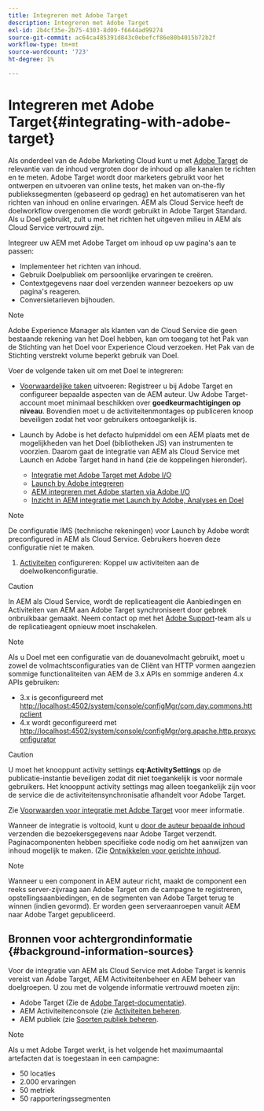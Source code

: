 ```yaml
---
title: Integreren met Adobe Target
description: Integreren met Adobe Target
exl-id: 2b4cf35e-2b75-4303-8d09-f6644ad99274
source-git-commit: ac64ca485391d843c0ebefcf86e80b4015b72b2f
workflow-type: tm+mt
source-wordcount: '723'
ht-degree: 1%

---
```


# Integreren met Adobe Target{#integrating-with-adobe-target}

Als onderdeel van de Adobe Marketing Cloud kunt u met [Adobe Target](http://www.adobe.com/solutions/testing-targeting/testandtarget.html) de relevantie van de inhoud vergroten door de inhoud op alle kanalen te richten en te meten. Adobe Target wordt door marketers gebruikt voor het ontwerpen en uitvoeren van online tests, het maken van on-the-fly publiekssegmenten (gebaseerd op gedrag) en het automatiseren van het richten van inhoud en online ervaringen. AEM als Cloud Service heeft de doelworkflow overgenomen die wordt gebruikt in Adobe Target Standard. Als u Doel gebruikt, zult u met het richten het uitgeven milieu in AEM als Cloud Service vertrouwd zijn.

Integreer uw AEM met Adobe Target om inhoud op uw pagina&#39;s aan te passen:

* Implementeer het richten van inhoud.
* Gebruik Doelpubliek om persoonlijke ervaringen te creëren.
* Contextgegevens naar doel verzenden wanneer bezoekers op uw pagina&#39;s reageren.
* Conversietarieven bijhouden.

>[!NOTE]
>
>Adobe Experience Manager als klanten van de Cloud Service die geen bestaande rekening van het Doel hebben, kan om toegang tot het Pak van de Stichting van het Doel voor Experience Cloud verzoeken.  Het Pak van de Stichting verstrekt volume beperkt gebruik van Doel.


Voer de volgende taken uit om met Doel te integreren:

* [Voorwaardelijke taken](https://experienceleague.adobe.com/docs/experience-manager-65/administering/integration/target-requirements.html) uitvoeren: Registreer u bij Adobe Target en configureer bepaalde aspecten van de AEM auteur. Uw Adobe Target-account moet minimaal beschikken over **goedkeurmachtigingen op niveau**. Bovendien moet u de activiteitenmontages op publiceren knoop beveiligen zodat het voor gebruikers ontoegankelijk is.

* Launch by Adobe is het defacto hulpmiddel om een AEM plaats met de mogelijkheden van het Doel (bibliotheken JS) van instrumenten te voorzien. Daarom gaat de integratie van AEM als Cloud Service met Launch en Adobe Target hand in hand (zie de koppelingen hieronder).

   * [Integratie met Adobe Target met Adobe I/O](https://experienceleague.adobe.com/docs/experience-manager-65/administering/integration/integration-ims-adobe-io.html)
   * [Launch by Adobe integreren](https://experienceleague.adobe.com/docs/experience-manager-learn/sites/integrations/adobe-launch-integration-tutorial-understand.html)
   * [AEM integreren met Adobe starten via Adobe I/O](https://helpx.adobe.com/experience-manager/using/aem_launch_adobeio_integration.html)
   * [Inzicht in AEM integratie met Launch by Adobe, Analyses en Doel](https://helpx.adobe.com/experience-manager/kt/integration/using/aem-launch-integration-tutorial-understand.html)

>[!NOTE]
>
>De configuratie IMS (technische rekeningen) voor Launch by Adobe wordt preconfigured in AEM als Cloud Service. Gebruikers hoeven deze configuratie niet te maken.

1. [Activiteiten](https://experienceleague.adobe.com/docs/experience-manager-65/authoring/personalization/activitylib.html) configureren: Koppel uw activiteiten aan de doelwolkenconfiguratie.

>[!CAUTION]
>
>In AEM als Cloud Service, wordt de replicatieagent die Aanbiedingen en Activiteiten van AEM aan Adobe Target synchroniseert door gebrek onbruikbaar gemaakt. Neem contact op met het [Adobe Support](https://helpx.adobe.com/contact/enterprise-support.ec.html#experience-manager)-team als u de replicatieagent opnieuw moet inschakelen.

>[!NOTE]
>
>Als u Doel met een configuratie van de douanevolmacht gebruikt, moet u zowel de volmachtsconfiguraties van de Cliënt van HTTP vormen aangezien sommige functionaliteiten van AEM de 3.x APIs en sommige anderen 4.x APIs gebruiken:
>
>* 3.x is geconfigureerd met [http://localhost:4502/system/console/configMgr/com.day.commons.httpclient](http://localhost:4502/system/console/configMgr/com.day.commons.httpclient)
>* 4.x wordt geconfigureerd met [http://localhost:4502/system/console/configMgr/org.apache.http.proxyconfigurator](http://localhost:4502/system/console/configMgr/org.apache.http.proxyconfigurator)

>



>[!CAUTION]
>
>U moet het knooppunt activity settings **cq:ActivitySettings** op de publicatie-instantie beveiligen zodat dit niet toegankelijk is voor normale gebruikers. Het knooppunt activity settings mag alleen toegankelijk zijn voor de service die de activiteitensynchronisatie afhandelt voor Adobe Target.
>
>Zie [Voorwaarden voor integratie met Adobe Target](https://experienceleague.adobe.com/docs/experience-manager-65/administering/integration/target-requirements.html#securing-the-activity-settings-node) voor meer informatie.

Wanneer de integratie is voltooid, kunt u [door de auteur bepaalde inhoud](https://experienceleague.adobe.com/docs/experience-manager-65/authoring/personalization/content-targeting-touch.html) verzenden die bezoekersgegevens naar Adobe Target verzendt. Paginacomponenten hebben specifieke code nodig om het aanwijzen van inhoud mogelijk te maken. (Zie [Ontwikkelen voor gerichte inhoud](https://experienceleague.adobe.com/docs/experience-manager-65/developing/personlization/target.html).

>[!NOTE]
>
>Wanneer u een component in AEM auteur richt, maakt de component een reeks server-zijvraag aan Adobe Target om de campagne te registreren, opstellingsaanbiedingen, en de segmenten van Adobe Target terug te winnen (indien gevormd). Er worden geen serveraanroepen vanuit AEM naar Adobe Target gepubliceerd.

## Bronnen voor achtergrondinformatie {#background-information-sources}

Voor de integratie van AEM als Cloud Service met Adobe Target is kennis vereist van Adobe Target, AEM Activiteitenbeheer en AEM beheer van doelgroepen. U zou met de volgende informatie vertrouwd moeten zijn:

* Adobe Target (Zie de [Adobe Target-documentatie](https://experienceleague.adobe.com/docs/target/using/target-home.html)).
* AEM Activiteitenconsole (zie [Activiteiten beheren](https://experienceleague.adobe.com/docs/experience-manager-65/authoring/personalization/activitylib.html).
* AEM publiek (zie [Soorten publiek beheren](https://experienceleague.adobe.com/docs/experience-manager-65/authoring/personalization/managing-audiences.html).

>[!NOTE]
>
>Als u met Adobe Target werkt, is het volgende het maximumaantal artefacten dat is toegestaan in een campagne:
>
>* 50 locaties
>* 2.000 ervaringen
>* 50 metriek
>* 50 rapporteringssegmenten

>


